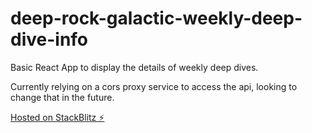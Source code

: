 # deep-rock-galactic-weekly-deep-dive-info

Basic React App to display the details of weekly deep dives.

Currently relying on a cors proxy service to access the api, looking to change that in the future.

[Hosted on StackBlitz ⚡️](deepdiveinfo.stackblitz.io/)
